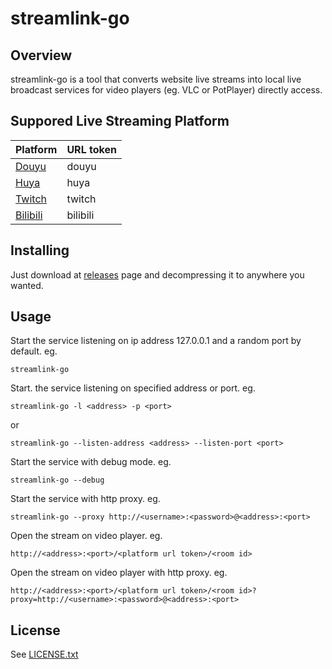 # streamlink-go
## Overview
streamlink-go is a tool that converts website live streams into local live broadcast services for video players (eg. VLC or PotPlayer) directly access.
## Suppored Live Streaming Platform
|  Platform | URL token  |
| ------------ | ------------ |
|[Douyu](https://www.douyu.com "douyu.com") |douyu|
|[Huya](https://www.huya.com "huya.com") | huya|
|[Twitch](https://twitch.tv "Twitch")|twitch|
|[Bilibili](https://live.bilibili.com "BiliBili")|bilibili|
## Installing
Just download at [releases](https://github.com/nv4d1k/streamlink-go/releases "releases") page and decompressing it to anywhere you wanted.
## Usage
Start the service listening on ip address 127.0.0.1 and a random port by default. eg.

    streamlink-go
Start. the service listening on specified address or port. eg.

    streamlink-go -l <address> -p <port>
or

    streamlink-go --listen-address <address> --listen-port <port>
Start the service with debug mode. eg.

    streamlink-go --debug
Start the service with http proxy. eg.

    streamlink-go --proxy http://<username>:<password>@<address>:<port>
Open the stream on video player. eg.

    http://<address>:<port>/<platform url token>/<room id>
Open the stream on video player with http proxy. eg.

    http://<address>:<port>/<platform url token>/<room id>?proxy=http://<username>:<password>@<address>:<port>
## License
See [LICENSE.txt](LICENSE.txt)
